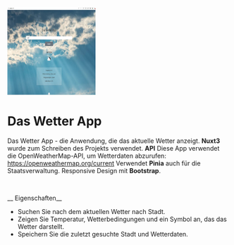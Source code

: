 
<img src="assets/wetter.jpg" width=200 height=200>
<br>

# Das Wetter App

Das Wetter App - die Anwendung, die das aktuelle Wetter anzeigt.
__Nuxt3__ wurde zum Schreiben des Projekts verwendet.
__API__  Diese App verwendet die OpenWeatherMap-API, um Wetterdaten abzurufen: https://openweathermap.org/current 
Verwendet __Pinia__ auch für die Staatsverwaltung.
Responsive Design mit __Bootstrap__.

<br>

__ Eigenschaften__
* Suchen Sie nach dem aktuellen Wetter nach Stadt.
* Zeigen Sie Temperatur, Wetterbedingungen und ein Symbol an, das das Wetter darstellt.
* Speichern Sie die zuletzt gesuchte Stadt und Wetterdaten.